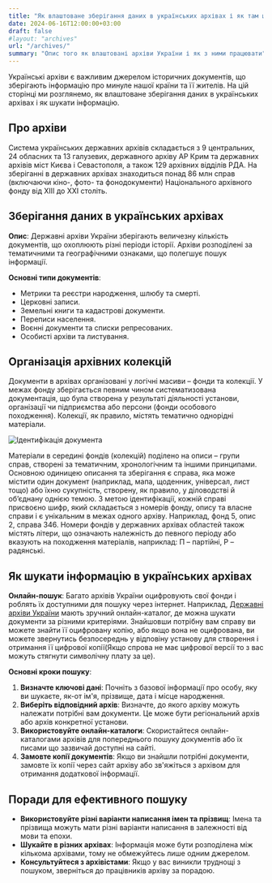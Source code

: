 ```yaml
---
title: "Як влаштоване зберігання даних в українських архівах і як там шукати інформацію"
date: 2024-06-16T12:00:00+03:00
draft: false
#layout: "archives"
url: "/archives/"
summary: "Опис того як влаштовані архіви України і як з ними працювати"
---
```


Українські архіви є важливим джерелом історичних документів, що зберігають інформацію про минуле нашої країни та її жителів. На цій сторінці ми розглянемо, як влаштоване зберігання даних в українських архівах і як шукати інформацію.

## Про архіви

Система українських державних архівів складається з 9 центральних, 24 обласних та 13 галузевих, державного архіву АР Крим та державних архівів міст Києва і Севастополя, а також 129 архівних відділів РДА.
На зберіганні в державних архівах знаходиться понад 86 млн справ (включаючи кіно-, фото- та фонодокументи) Національного архівного фонду від XІІІ до XXI століть.

## Зберігання даних в українських архівах

**Опис**:
Державні архіви України зберігають величезну кількість документів, що охоплюють різні періоди історії. Архіви розподілені за тематичними та географічними ознаками, що полегшує пошук інформації.

**Основні типи документів**:
- Метрики та реєстри народження, шлюбу та смерті.
- Церковні записи.
- Земельні книги та кадастрові документи.
- Переписи населення.
- Воєнні документи та списки репресованих.
- Особисті архіви та листування.

## Організація архівних колекцій

Документи в архівах організовані у логічні масиви – фонди та колекції. У межах фонду зберігається певним чином систематизована документація, що була створена у результаті діяльності установи, організації чи підприємства або персони (фонди особового походження). Колекції, як правило, містять тематично однорідні матеріали.

![Ідентифікація документа](/images/ua-archive-organization.webp)

Матеріали в середині фондів (колекцій) поділено на описи – групи справ, створені за тематичним, хронологічним та іншими принципами. Основною одиницею описання та зберігання є справа, яка може містити один документ (наприклад, мапа, щоденник, універсал, лист тощо) або їхню сукупність, створену, як правило, у діловодстві й об’єднану однією темою.
З метою ідентифікації, кожній справі присвоєно шифр, який складається з номерів фонду, опису та власне справи і є унікальним в межах одного архіву. Наприклад, фонд 5, опис 2, справа 346. Номери фондів у державних архівах областей також містять літери, що означають належність до певного періоду або вказують на походження матеріалів, наприклад: П – партійні, Р – радянські.

## Як шукати інформацію в українських архівах

**Онлайн-пошук**:
Багато архівів України оцифровують свої фонди і роблять їх доступними для пошуку через інтернет. Наприклад, [Державні архіви України](https://archives.gov.ua) мають зручний онлайн-каталог, де можна шукати документи за різними критеріями. Знайшовши потрібну вам справу ви можете знайти її оцифровану копію, або якщо вона не оцифрована, ви можете звернутись безпосереднь у відповіну установу для створення і отримання її цифрової копії(Якщо спрова не має цифрової версії то з вас можуть стягнути символічну плату за це).

**Основні кроки пошуку**:

1. **Визначте ключові дані**: Почніть з базової інформації про особу, яку ви шукаєте, як-от ім'я, прізвище, дата і місце народження.
2. **Виберіть відповідний архів**: Визначте, до якого архіву можуть належати потрібні вам документи. Це може бути регіональний архів або архів конкретної установи.
3. **Використовуйте онлайн-каталоги**: Скористайтеся онлайн-каталогами архівів для попереднього пошуку документів або їх писами що зазвичай доступні на сайті.
4. **Замовте копії документів**: Якщо ви знайшли потрібні документи, замовте їх копії через сайт архіву або зв'яжіться з архівом для отримання додаткової інформації.

## Поради для ефективного пошуку

- **Використовуйте різні варіанти написання імен та прізвищ**: Імена та прізвища можуть мати різні варіанти написання в залежності від мови та епохи.
- **Шукайте в різних архівах**: Інформація може бути розподілена між кількома архівами, тому не обмежуйтесь лише одним джерелом.
- **Консультуйтеся з архівістами**: Якщо у вас виникли труднощі з пошуком, зверніться до працівників архіву за порадою.
